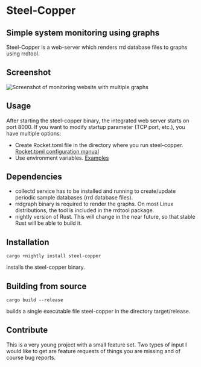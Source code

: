 # Steel-Copper

## Simple system monitoring using graphs

Steel-Copper is a web-server which renders rrd database files to graphs using rrdtool.

## Screenshot

![Screenshot of monitoring website with multiple graphs](https://assets.schanur.net/steel-copper/screenshots/graphs_dark_v1.png)

## Usage

After starting the steel-copper binary, the integrated web server starts on port 8000.
If you want to modify startup parameter (TCP port, etc.), you have multiple options:
* Create Rocket.toml file in the directory where you run steel-copper. [Rocket.toml configuration manual](https://rocket.rs/v0.4/guide/configuration/)
* Use environment variables. [Examples](https://api.rocket.rs/v0.4/rocket/config/index.html#environment-variables)

## Dependencies

* collectd service has to be installed and running to create/update periodic sample databases (rrd database files).
* rrdgraph binary is required to render the graphs. On most Linux distributions, the tool is included in the rrdtool package.
* nightly version of Rust. This will change in the near future, so that stable Rust will be able to build it.

## Installation

```
cargo +nightly install steel-copper
```
installs the steel-copper binary.

## Building from source

```
cargo build --release
```
builds a single executable file steel-copper in the directory target/release.

## Contribute

This is a very young project with a small feature set. Two types of input I would like to get are feature requests of things you are missing and of course bug reports.
